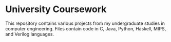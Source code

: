 # University Coursework
This repository contains various projects from my undergraduate studies in computer engineering. 
Files contain code in C, Java, Python, Haskell, MIPS, and Verilog languages.
